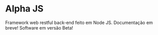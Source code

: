 # Alpha JS

Framework web restful back-end feito em Node JS. Documentação em breve! Software em versão Beta!
